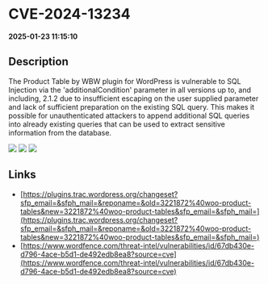 # CVE-2024-13234

**2025-01-23 11:15:10**

## Description
The Product Table by WBW plugin for WordPress is vulnerable to SQL Injection via the 'additionalCondition' parameter in all versions up to, and including, 2.1.2 due to insufficient escaping on the user supplied parameter and lack of sufficient preparation on the existing SQL query.  This makes it possible for unauthenticated attackers to append additional SQL queries into already existing queries that can be used to extract sensitive information from the database.

![](https://img.shields.io/static/v1?label=Score&message=7.5&color=red)
![](https://img.shields.io/static/v1?label=Severity&message=HIGH&color=red)
![](https://img.shields.io/static/v1?label=CWE&message=SQL&color=green)

## Links
- [https://plugins.trac.wordpress.org/changeset?sfp_email=&sfph_mail=&reponame=&old=3221872%40woo-product-tables&new=3221872%40woo-product-tables&sfp_email=&sfph_mail=](https://plugins.trac.wordpress.org/changeset?sfp_email=&sfph_mail=&reponame=&old=3221872%40woo-product-tables&new=3221872%40woo-product-tables&sfp_email=&sfph_mail=)
- [https://www.wordfence.com/threat-intel/vulnerabilities/id/67db430e-d796-4ace-b5d1-de492edb8ea8?source=cve](https://www.wordfence.com/threat-intel/vulnerabilities/id/67db430e-d796-4ace-b5d1-de492edb8ea8?source=cve)
